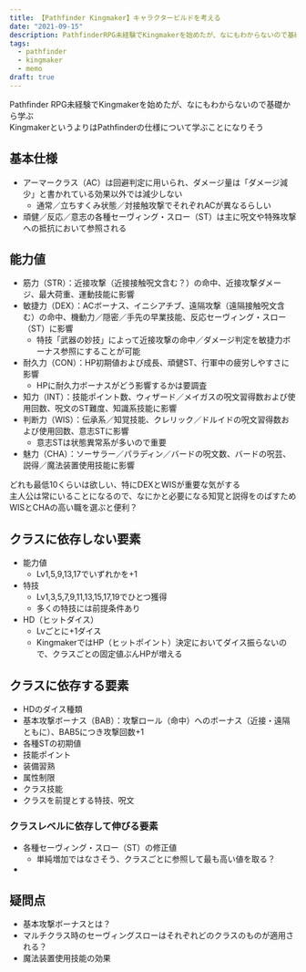 ```yaml
---
title: 【Pathfinder Kingmaker】キャラクタービルドを考える
date: "2021-09-15"
description: PathfinderRPG未経験でKingmakerを始めたが、なにもわからないので基礎から学ぶ
tags:
  - pathfinder
  - kingmaker
  - memo
draft: true
---
```

Pathfinder RPG未経験でKingmakerを始めたが、なにもわからないので基礎から学ぶ \
KingmakerというよりはPathfinderの仕様について学ぶことになりそう

## 基本仕様
- アーマークラス（AC）は回避判定に用いられ、ダメージ量は「ダメージ減少」と書かれている効果以外では減少しない
  - 通常／立ちすくみ状態／対接触攻撃でそれぞれACが異なるらしい
- 頑健／反応／意志の各種セーヴィング・スロー（ST）は主に呪文や特殊攻撃への抵抗において参照される

## 能力値
- 筋力（STR）：近接攻撃（近接接触呪文含む？）の命中、近接攻撃ダメージ、最大荷重、運動技能に影響
- 敏捷力（DEX）：ACボーナス、イニシアチブ、遠隔攻撃（遠隔接触呪文含む）の命中、機動力／隠密／手先の早業技能、反応セーヴィング・スロー（ST）に影響
  - 特技「武器の妙技」によって近接攻撃の命中／ダメージ判定を敏捷力ボーナス参照にすることが可能
- 耐久力（CON）：HP初期値および成長、頑健ST、行軍中の疲労しやすさに影響
  - HPに耐久力ボーナスがどう影響するかは要調査
- 知力（INT）：技能ポイント数、ウィザード／メイガスの呪文習得数および使用回数、呪文のST難度、知識系技能に影響
- 判断力（WIS）：伝承系／知覚技能、クレリック／ドルイドの呪文習得数および使用回数、意志STに影響
  - 意志STは状態異常系が多いので重要
- 魅力（CHA）：ソーサラー／パラディン／バードの呪文数、バードの呪芸、説得／魔法装置使用技能に影響

どれも最低10くらいは欲しい、特にDEXとWISが重要な気がする \
主人公は常にいることになるので、なにかと必要になる知覚と説得をのばすためWISとCHAの高い職を選ぶと便利？

## クラスに依存しない要素
- 能力値
  - Lv1,5,9,13,17でいずれかを+1
- 特技
  - Lv1,3,5,7,9,11,13,15,17,19でひとつ獲得
  - 多くの特技には前提条件あり
- HD（ヒットダイス）
  - Lvごとに+1ダイス
  - KingmakerではHP（ヒットポイント）決定においてダイス振らないので、クラスごとの固定値ぶんHPが増える

## クラスに依存する要素
- HDのダイス種類
- 基本攻撃ボーナス（BAB）：攻撃ロール（命中）へのボーナス（近接・遠隔ともに）、BAB5につき攻撃回数+1
- 各種STの初期値
- 技能ポイント
- 装備習熟
- 属性制限
- クラス技能
- クラスを前提とする特技、呪文
### クラスレベルに依存して伸びる要素
- 各種セーヴィング・スロー（ST）の修正値
  - 単純増加ではなさそう、クラスごとに参照して最も高い値を取る？
- 

## 疑問点
- 基本攻撃ボーナスとは？
- マルチクラス時のセーヴィングスローはそれぞれどのクラスのものが適用される？
- 魔法装置使用技能の効果